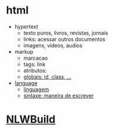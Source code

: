 # html

- hypertext
  - texto puros, livros, revistas, jornais
  - links: acessar outros documentos
  - imagens, videos, audios
- markup
  - marcacao
  - tags: <a> link </a>
  - atributos: <a href="https//rocketseat.com.br">
  - globais: id, class, ...
- language
  - linguagem
  - sintaxe: maneira de escrever
# NLWBuild
